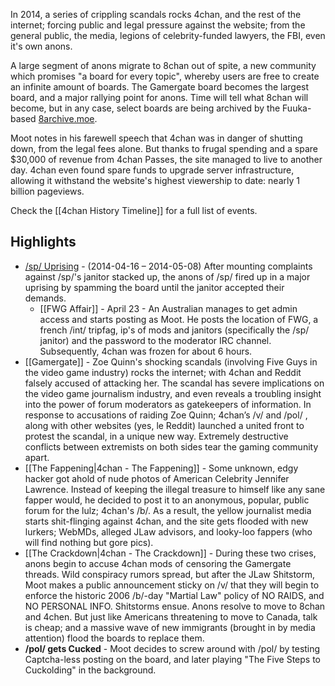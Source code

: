 In 2014, a series of crippling scandals rocks 4chan, and the rest of the internet; forcing public and legal pressure against the website; from the general public, the media, legions of celebrity-funded lawyers, the FBI, even it's own anons. 

A large segment of anons migrate to 8chan out of spite, a new community which promises "a board for every topic", whereby users are free to create an infinite amount of boards. The Gamergate board becomes the largest board, and a major rallying point for anons. Time will tell what 8chan will become, but in any case, select boards are being archived by the Fuuka-based [8archive.moe](http://8archive.moe).  

Moot notes in his farewell speech that 4chan was in danger of shutting down, from the legal fees alone. But thanks to frugal spending and a spare $30,000 of revenue from 4chan Passes, the site managed to live to another day. 4chan even found spare funds to upgrade server infrastructure, allowing it withstand the website's highest viewership to date: nearly 1 billion pageviews.

Check the [[4chan History Timeline]] for a full list of events.

## Highlights

* [/sp/ Uprising](http://unitedchans.wikia.com/wiki/April_/sp/_Uprising) - (2014-04-16 – 2014-05-08) After mounting complaints against /sp/'s janitor stacked up, the anons of /sp/ fired up in a major uprising by spamming the board until the janitor accepted their demands.
  * [[FWG Affair]] - April 23 - An Australian manages to get admin access and starts posting as Moot. He posts the location of FWG, a french /int/ tripfag, ip's of mods and janitors (specifically the /sp/ janitor) and the password to the moderator IRC channel. Subsequently, 4chan was frozen for about 6 hours. 
* [[Gamergate]] - Zoe Quinn's shocking scandals (involving Five Guys in the video game industry) rocks the internet; with 4chan and Reddit falsely accused of attacking her. The scandal has severe implications on the video game journalism industry, and even reveals a troubling insight into the power of forum moderators as gatekeepers of information. In response to accusations of raiding Zoe Quinn; 4chan’s /v/ and /pol/ , along with other websites (yes, le Reddit) launched a united front to protest the scandal, in a unique new way. Extremely destructive conflicts between extremists on both sides tear the gaming community apart.
* [[The Fappening|4chan - The Fappening]] - Some unknown, edgy hacker got ahold of nude photos of American Celebrity Jennifer Lawrence. Instead of keeping the illegal treasure to himself like any sane fapper would, he decided to post it to an anonymous, popular, public forum for the lulz; 4chan's /b/. As a result, the yellow journalist media starts shit-flinging against 4chan, and the site gets flooded with new lurkers; WebMDs, alleged JLaw advisors, and looky-loo fappers (who will find nothing but gore pics). 
* [[The Crackdown|4chan - The Crackdown]] - During these two crises, anons begin to accuse 4chan mods of censoring the Gamergate threads. Wild conspiracy rumors spread, but after the JLaw Shitstorm, Moot makes a public announcement sticky on /v/ that they will begin to enforce the historic 2006 /b/-day "Martial Law" policy of NO RAIDS, and NO PERSONAL INFO. Shitstorms ensue. Anons resolve to move to 8chan and 4chen. But just like Americans threatening to move to Canada, talk is cheap; and a massive wave of new immigrants (brought in by media attention) flood the boards to replace them.
* **/pol/ gets Cucked** - Moot decides to screw around with /pol/ by testing Captcha-less posting on the board, and later playing "The Five Steps to Cuckolding" in the background. 